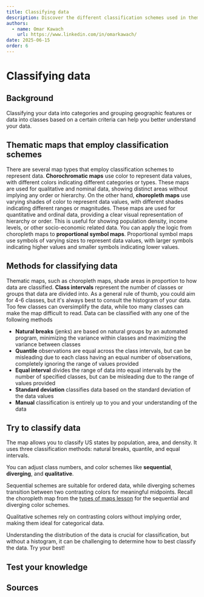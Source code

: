 ```yaml
---
title: Classifying data
description: Discover the different classification schemes used in thematic mapping.
authors:
  - name: Omar Kawach
    url: https://www.linkedin.com/in/omarkawach/
date: 2025-06-15
order: 6
---
```


# Classifying data

## Background

Classifying your data into categories and grouping geographic features or data into classes based on a certain criteria can help you better understand your data. 

## Thematic maps that employ classification schemes

There are several map types that employ classification schemes to represent data. 
**Chorochromatic maps** use color to represent data values, with different colors indicating different categories or types. 
These maps are used for qualitative and nominal data, showing distinct areas without implying any order or hierarchy.
On the other hand, **choropleth maps** use varying shades of color to represent data values, with different shades indicating different ranges or magnitudes. 
These maps are used for quantitative and ordinal data, providing a clear visual representation of hierarchy or order.
This is useful for showing population density, income levels, or other socio-economic related data.
You can apply the logic from choropleth maps to **proportional symbol maps**.
Proportional symbol maps use symbols of varying sizes to represent data values, with larger symbols indicating higher values and smaller symbols indicating lower values. 

## Methods for classifying data

Thematic maps, such as choropleth maps, shade areas in proportion to how data are classified.
**Class intervals** represent the number of classes or groups that data are divided into.
As a general rule of thumb, you could aim for 4-6 classes, but it's always best to consult the histogram of your data. 
Too few classes can oversimplify the data, while too many classes can make the map difficult to read.
Data can be classified with any one of the following methods 
- **Natural breaks** (jenks) are based on natural groups by an automated program, minimizing the variance within classes and maximizing the variance between classes
- **Quantile** observations are equal across the class intervals, but can be misleading due to each class having an equal number of observations, completely ignoring the range of values provided
- **Equal interval** divides the range of data into equal intervals by the number of specified classes, but can be misleading due to the range of values provided
- **Standard deviation** classifies data based on the standard deviation of the data values
- **Manual** classification is entirely up to you and your understanding of the data

<ContentFigure
  :imgSrc="'/assets/images/histogram_examples.png'"
  :description="'Classifying data'"
  :anchorHref="'https://creativecommons.org/licenses/by-nc-sa/4.0/'"
  :anchorText="'Credit: Axis Maps licensed under CC BY-ND 2.0'"
/>

## Try to classify data

The map allows you to classify US states by population, area, and density. 
It uses three classification methods: natural breaks, quantile, and equal intervals. 

You can adjust class numbers, and color schemes like **sequential**, **diverging**, and **qualitative**. 

Sequential schemes are suitable for ordered data, while diverging schemes transition between two contrasting colors for meaningful midpoints.
Recall the choropleth map from the [types of maps lesson](/lessons/map-types#types-of-thematic-maps) for the sequential and diverging color schemes.

Qualitative schemes rely on contrasting colors without implying order, making them ideal for categorical data.

Understanding the distribution of the data is crucial for classification, but without a histogram, it can be challenging to determine how to best classify the data. Try your best!

<ClassifiedMap/>

## Test your knowledge

<Quiz
    :quiz-data="{
        questions: [
            {
            question: 'Is the following statement true or false? Equal intervals mean each group has the same size. Quantiles mean each group has the same number of items.',
            options: [
                {
                answer: 'True',
                key: 1
                },
                {
                answer: 'False',
                key: 2
                }
            ],
            correctAnswer: 1
            }
        ]
    }"
/>

## Sources

<Sources 
    :sources="[
        {
            title: 'The Basics of Data Classification',
            author: 'Axis Maps',
            url: 'https://www.axismaps.com/guide/data-classification',
        }
    ]"
/>